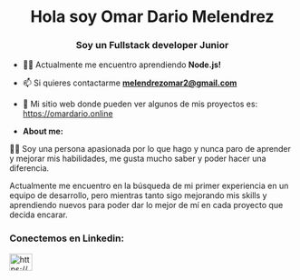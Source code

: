 <h1 align="center">Hola soy Omar Dario Melendrez</h1>
<h3 align="center">Soy un Fullstack developer Junior</h3>

- 🐱‍👤 Actualmente me encuentro aprendiendo **Node.js!**

- 📫 Si quieres contactarme **melendrezomar2@gmail.com**

-  👻 Mi sitio web donde pueden ver algunos de mis proyectos es: https://omardario.online


- **About me:**

👨‍💻 Soy una persona apasionada por lo que hago y nunca paro de aprender y mejorar mis habilidades, me gusta mucho saber y poder hacer una diferencia.

Actualmente me encuentro en la búsqueda de mi primer experiencia en un equipo de desarrollo, pero mientras tanto sigo mejorando mis skills y aprendiendo nuevos para poder dar lo mejor de mí en cada proyecto que decida encarar.

<h3 align="left">Conectemos en Linkedin:</h3>
<p align="left">
<a href="https://linkedin.com/in/https://www.linkedin.com/in/omar-dario-melendrez/" target="blank"><img align="center" src="https://cdn.jsdelivr.net/npm/simple-icons@3.0.1/icons/linkedin.svg" alt="https://www.linkedin.com/in/omar-dario-melendrez/" height="30" width="40" /></a>
</p>


